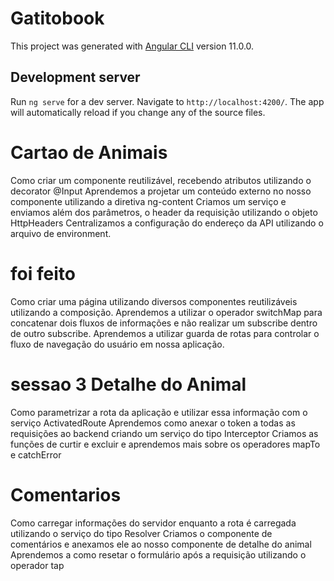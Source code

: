 # Gatitobook

This project was generated with [Angular CLI](https://github.com/angular/angular-cli) version 11.0.0.

## Development server

Run `ng serve` for a dev server. Navigate to `http://localhost:4200/`. The app will automatically reload if you change any of the source files.

# Cartao de Animais

Como criar um componente reutilizável, recebendo atributos utilizando o decorator @Input
Aprendemos a projetar um conteúdo externo no nosso componente utilizando a diretiva ng-content
Criamos um serviço e enviamos além dos parâmetros, o header da requisição utilizando o objeto HttpHeaders
Centralizamos a configuração do endereço da API utilizando o arquivo de environment.

# foi feito

Como criar uma página utilizando diversos componentes reutilizáveis utilizando a composição.
Aprendemos a utilizar o operador switchMap para concatenar dois fluxos de informações e não realizar um subscribe dentro de outro subscribe.
Aprendemos a utilizar guarda de rotas para controlar o fluxo de navegação do usuário em nossa aplicação.

# sessao 3 Detalhe do Animal

Como parametrizar a rota da aplicação e utilizar essa informação com o serviço ActivatedRoute
Aprendemos como anexar o token a todas as requisições ao backend criando um serviço do tipo Interceptor
Criamos as funções de curtir e excluir e aprendemos mais sobre os operadores mapTo e catchError

# Comentarios

Como carregar informações do servidor enquanto a rota é carregada utilizando o serviço do tipo Resolver
Criamos o componente de comentários e anexamos ele ao nosso componente de detalhe do animal
Aprendemos a como resetar o formulário após a requisição utilizando o operador tap

